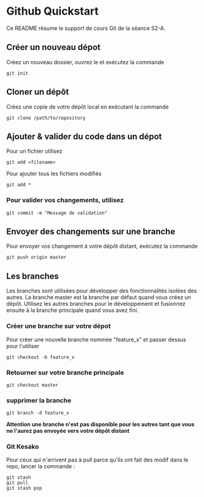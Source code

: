 # Github Quickstart 

Ce README résume le support de cours Git de la séance S2-A. 

## Créer un nouveau dépot
Créez un nouveau dossier, ouvrez le et exécutez la commande
```
git init
```

## Cloner un dépôt
Créez une copie de votre dépôt local en exécutant la commande
```
git clone /path/to/repository
```

## Ajouter & valider du code dans un dépot
Pour un fichier utilisez 
```
git add <filename>
```
Pour ajouter tous les fichiers modifiés
```
git add *
```

### Pour valider vos changements, utilisez
```
git commit -m "Message de validation"
```

## Envoyer des changements sur une branche 
Pour envoyer vos changement à votre dépôt distant, exécutez la commande
```
git push origin master
```

## Les branches 
Les branches sont utilisées pour développer des fonctionnalités isolées des autres. La branche master est la branche par défaut quand vous créez un dépôt. Utilisez les autres branches pour le développement et fusionnez ensuite à la branche principale quand vous avez fini.

### Créer une branche sur votre dépot 
Pour créer une nouvelle branche nommée "feature_x" et passer dessus pour l'utiliser
```
git checkout -b feature_x
```

### Retourner sur votre branche principale
```
git checkout master
```

### supprimer la branche
```
git branch -d feature_x
```
**Attention une branche n'est pas disponible pour les autres tant que vous ne l'aurez pas envoyée vers votre dépôt distant**

### Git Kesako
Pour ceux qui n'arrivent pas à pull parce qu'ils ont fait des modif dans le repo, lancer la commande : 
```
git stash
git pull
git stash pop
```
